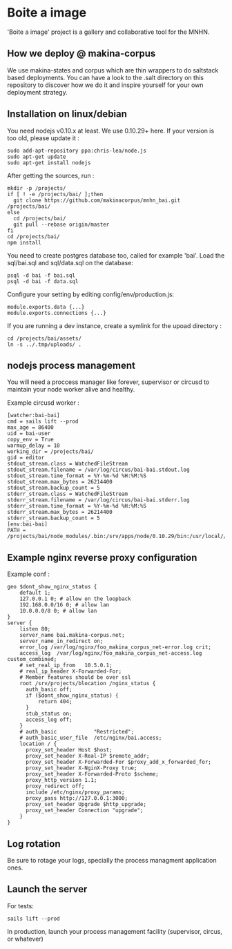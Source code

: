 Boite a image
=============

'Boite a image' project is a gallery and collaborative tool for the MNHN.


How we deploy @ makina-corpus
------------------------------

We use makina-states and corpus which are thin wrappers to do saltstack based deployments.
You can have a look to the .salt directory on this repository to discover how we do it and inspire yourself for your own deployment strategy.

Installation on linux/debian
----------------------------------

You need nodejs v0.10.x at least.
We use 0.10.29+ here.
If your version is too old, please update it :

    sudo add-apt-repository ppa:chris-lea/node.js
    sudo apt-get update
    sudo apt-get install nodejs

After getting the sources, run :

    mkdir -p /projects/
    if [ ! -e /projects/bai/ ];then
      git clone https://github.com/makinacorpus/mnhn_bai.git /projects/bai/
    else
      cd /projects/bai/
      git pull --rebase origin/master
    fi
    cd /projects/bai/
    npm install

You need to create postgres database too, called for example 'bai'.
Load the sql/bai.sql and sql/data.sql on the database:

    psql -d bai -f bai.sql
    psql -d bai -f data.sql

Configure your setting by editing config/env/production.js:

    module.exports.data {...}
    module.exports.connections {...}

If you are running a dev instance, create a symlink for the upoad directory :

    cd /projects/bai/assets/
    ln -s ../.tmp/uploads/ .

nodejs process management
--------------------------
You will need a proccess manager like forever, supervisor or circusd to maintain your node worker alive and healthy.

Example circusd worker :

    [watcher:bai-bai]
    cmd = sails lift --prod
    max_age = 86400
    uid = bai-user
    copy_env = True
    warmup_delay = 10
    working_dir = /projects/bai/
    gid = editor
    stdout_stream.class = WatchedFileStream
    stdout_stream.filename = /var/log/circus/bai-bai.stdout.log
    stdout_stream.time_format = %Y-%m-%d %H:%M:%S
    stdout_stream.max_bytes = 26214400
    stdout_stream.backup_count = 5
    stderr_stream.class = WatchedFileStream
    stderr_stream.filename = /var/log/circus/bai-bai.stderr.log
    stderr_stream.time_format = %Y-%m-%d %H:%M:%S
    stderr_stream.max_bytes = 26214400
    stderr_stream.backup_count = 5
    [env:bai-bai]
    PATH = /projects/bai/node_modules/.bin:/srv/apps/node/0.10.29/bin:/usr/local//sbin:/usr/local/bin:/usr/sbin:/usr/bin:/sbin:/bin:/usr/games:/usr/local/games

Example nginx reverse proxy configuration
-------------------------------------------
Example conf :

    geo $dont_show_nginx_status {
        default 1;
        127.0.0.1 0; # allow on the loopback
        192.168.0.0/16 0; # allow lan
        10.0.0.0/8 0; # allow lan
    }
    server {
        listen 80;
        server_name bai.makina-corpus.net;
        server_name_in_redirect on;
        error_log /var/log/nginx/foo_makina_corpus_net-error.log crit;
        access_log  /var/log/nginx/foo_makina_corpus_net-access.log custom_combined;
        # set_real_ip_from   10.5.0.1;
        # real_ip_header X-Forwarded-For;
        # Member features should be over ssl
        root /srv/projects/blocation /nginx_status {
          auth_basic off;
          if ($dont_show_nginx_status) {
              return 404;
          }
          stub_status on;
          access_log off;
        }
        # auth_basic            "Restricted";
        # auth_basic_user_file  /etc/nginx/bai.access;
        location / {
          proxy_set_header Host $host;
          proxy_set_header X-Real-IP $remote_addr;
          proxy_set_header X-Forwarded-For $proxy_add_x_forwarded_for;
          proxy_set_header X-NginX-Proxy true;
          proxy_set_header X-Forwarded-Proto $scheme;
          proxy_http_version 1.1;
          proxy_redirect off;
          include /etc/nginx/proxy_params;
          proxy_pass http://127.0.0.1:3000;
          proxy_set_header Upgrade $http_upgrade;
          proxy_set_header Connection "upgrade";
        }
    }

Log rotation
------------
Be sure to rotage your logs, specially the process managment application ones.

Launch the server
-----------------
For tests:

    sails lift --prod

In production, launch your process management facility (supervisor, circus, or whatever)
